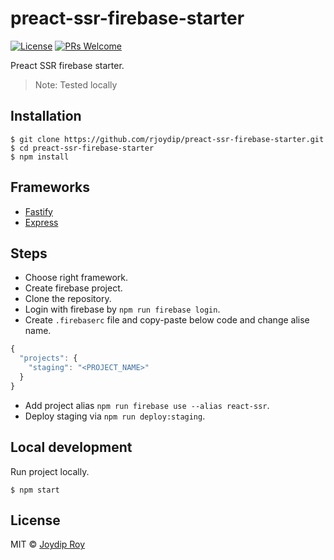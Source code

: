 # preact-ssr-firebase-starter 

[![License](https://img.shields.io/npm/l/make-coverage-badge.svg)](https://github.com/rjoydip/preact-ssr-firebase-starter/blob/master/LICENSE)
[![PRs Welcome](https://img.shields.io/badge/PRs-welcome-brightgreen.svg)](https://reactjs.org/docs/how-to-contribute.html#your-first-pull-request)

Preact SSR firebase starter.

> Note: Tested locally

## Installation

```
$ git clone https://github.com/rjoydip/preact-ssr-firebase-starter.git
$ cd preact-ssr-firebase-starter
$ npm install
```

## Frameworks

- [Fastify](https://fastify.io)
- [Express](https://expressjs.com)

## Steps

- Choose right framework.
- Create firebase project.
- Clone the repository.
- Login with firebase by `npm run firebase login`.
- Create `.firebaserc` file and copy-paste below code and change alise name.
```js
{
  "projects": {
    "staging": "<PROJECT_NAME>"
  }
}
```
- Add project alias `npm run firebase use --alias react-ssr`.
- Deploy staging via `npm run deploy:staging`.

## Local development

Run project locally.

```
$ npm start
```

## License

MIT © [Joydip Roy](https://raw.githubusercontent.com/rjoydip/preact-ssr-firebase-starter/master/license)